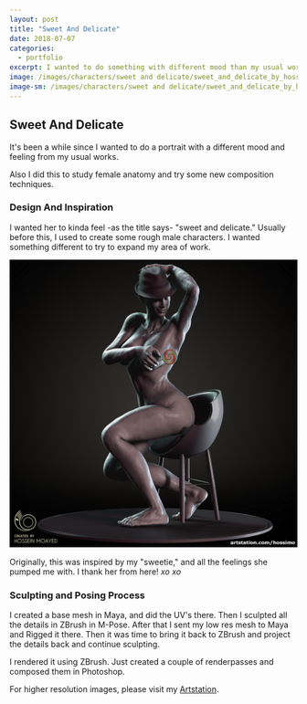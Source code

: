 ```yaml
---
layout: post
title: "Sweet And Delicate"
date: 2018-07-07
categories:
  - portfolio
excerpt: I wanted to do something with different mood than my usual work, so I came up with this idea.
image: /images/characters/sweet and delicate/sweet_and_delicate_by_hossimo_1.jpg
image-sm: /images/characters/sweet and delicate/sweet_and_delicate_by_hossimo_1.jpg
---
```



## Sweet And Delicate

It's been a while since I wanted to do a portrait with a different mood and feeling from my usual works.

Also I did this to study female anatomy and try some new composition techniques.


### Design And Inspiration


I wanted her to kinda feel -as the title says- "sweet and delicate." Usually before this, I used to create some rough male characters. I wanted something different to try to expand my area of work.

![](/images/characters/sweet%20and%20delicate/sweet_and_delicate_by_hossimo_2.jpg)

Originally, this was inspired by my "sweetie," and all the feelings she pumped me with. I thank her from here! *xo xo*


### Sculpting and Posing Process

I created a base mesh in Maya, and did the UV's there. Then I sculpted all the details in ZBrush in M-Pose. After that I sent my low res mesh to Maya and Rigged it there. Then it was time to bring it back to ZBrush and project the details back and continue sculpting.

I rendered it using ZBrush. Just created a couple of renderpasses and composed them in Photoshop.

For higher resolution images, please visit my [Artstation](https://www.artstation.com/artwork/Veakn).